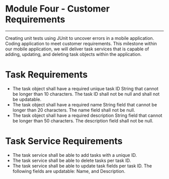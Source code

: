 # Module Four - Customer Requirements
--- 

Creating unit tests using JUnit to uncover errors in a mobile application. Coding application to meet customer requirements. This milestone within our mobile application, we will deliver task services that is capable of adding, updating, and deleting task objects within the application.

# Task Requirements

- The task object shall have a required unique task ID String that cannot be longer than 10 characters. The task ID shall not be null and shall not be updatable. 
- The task object shall have a required name String field that cannot be longer than 20 characters. The name field shall not be null. 
- The task object shall have a required description String field that cannot be longer than 50 characters. The description field shall not be null. 

# Task Service Requirements 
 
- The task service shall be able to add tasks with a unique ID. 
- The task service shall be able to delete tasks per task ID. 
- The task service shall be able to update task fields per task ID. The following fields are updatable: Name, and Description. 
